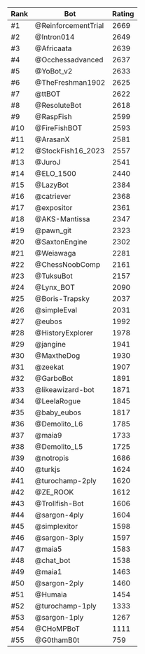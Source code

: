 Rank|Bot|Rating
---|---|---
#1|@ReinforcementTrial|2669
#2|@Intron014|2649
#3|@Africaata|2639
#4|@Occhessadvanced|2637
#5|@YoBot_v2|2633
#6|@TheFreshman1902|2625
#7|@ttBOT|2622
#8|@ResoluteBot|2618
#9|@RaspFish|2599
#10|@FireFishBOT|2593
#11|@ArasanX|2581
#12|@StockFish16_2023|2557
#13|@JuroJ|2541
#14|@ELO_1500|2440
#15|@LazyBot|2384
#16|@catriever|2368
#17|@expositor|2361
#18|@AKS-Mantissa|2347
#19|@pawn_git|2323
#20|@SaxtonEngine|2302
#21|@Weiawaga|2281
#22|@ChessNoobComp|2161
#23|@TuksuBot|2157
#24|@Lynx_BOT|2090
#25|@Boris-Trapsky|2037
#26|@simpleEval|2031
#27|@eubos|1992
#28|@HistoryExplorer|1978
#29|@jangine|1941
#30|@MaxtheDog|1930
#31|@zeekat|1907
#32|@GarboBot|1891
#33|@likeawizard-bot|1871
#34|@LeelaRogue|1845
#35|@baby_eubos|1817
#36|@Demolito_L6|1785
#37|@maia9|1733
#38|@Demolito_L5|1725
#39|@notropis|1686
#40|@turkjs|1624
#41|@turochamp-2ply|1620
#42|@ZE_ROOK|1612
#43|@Trollfish-Bot|1606
#44|@sargon-4ply|1604
#45|@simplexitor|1598
#46|@sargon-3ply|1597
#47|@maia5|1583
#48|@chat_bot|1538
#49|@maia1|1463
#50|@sargon-2ply|1460
#51|@Humaia|1454
#52|@turochamp-1ply|1333
#53|@sargon-1ply|1267
#54|@CHoMPBoT|1111
#55|@G0thamB0t|759
